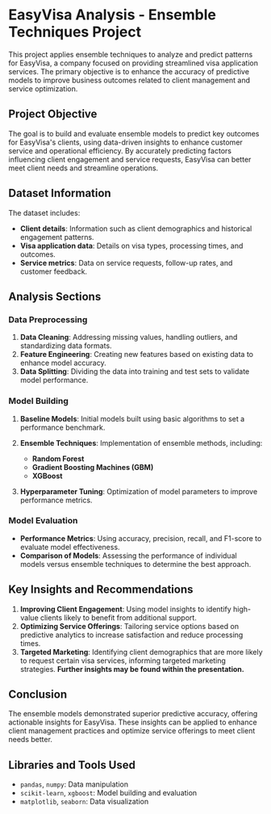# EasyVisa Analysis - Ensemble Techniques Project

This project applies ensemble techniques to analyze and predict patterns for EasyVisa, a company focused on providing streamlined visa application services. The primary objective is to enhance the accuracy of predictive models to improve business outcomes related to client management and service optimization.

## Project Objective

The goal is to build and evaluate ensemble models to predict key outcomes for EasyVisa's clients, using data-driven insights to enhance customer service and operational efficiency. By accurately predicting factors influencing client engagement and service requests, EasyVisa can better meet client needs and streamline operations.

## Dataset Information

The dataset includes:
- **Client details**: Information such as client demographics and historical engagement patterns.
- **Visa application data**: Details on visa types, processing times, and outcomes.
- **Service metrics**: Data on service requests, follow-up rates, and customer feedback.

## Analysis Sections

### Data Preprocessing
1. **Data Cleaning**: Addressing missing values, handling outliers, and standardizing data formats.
2. **Feature Engineering**: Creating new features based on existing data to enhance model accuracy.
3. **Data Splitting**: Dividing the data into training and test sets to validate model performance.

### Model Building
1. **Baseline Models**: Initial models built using basic algorithms to set a performance benchmark.
2. **Ensemble Techniques**: Implementation of ensemble methods, including:
   - **Random Forest**
   - **Gradient Boosting Machines (GBM)**
   - **XGBoost**

3. **Hyperparameter Tuning**: Optimization of model parameters to improve performance metrics.

### Model Evaluation
- **Performance Metrics**: Using accuracy, precision, recall, and F1-score to evaluate model effectiveness.
- **Comparison of Models**: Assessing the performance of individual models versus ensemble techniques to determine the best approach.

## Key Insights and Recommendations

1. **Improving Client Engagement**: Using model insights to identify high-value clients likely to benefit from additional support.
2. **Optimizing Service Offerings**: Tailoring service options based on predictive analytics to increase satisfaction and reduce processing times.
3. **Targeted Marketing**: Identifying client demographics that are more likely to request certain visa services, informing targeted marketing strategies.
**Further insights may be found within the presentation.**

## Conclusion

The ensemble models demonstrated superior predictive accuracy, offering actionable insights for EasyVisa. These insights can be applied to enhance client management practices and optimize service offerings to meet client needs better.

## Libraries and Tools Used

- `pandas`, `numpy`: Data manipulation
- `scikit-learn`, `xgboost`: Model building and evaluation
- `matplotlib`, `seaborn`: Data visualization
